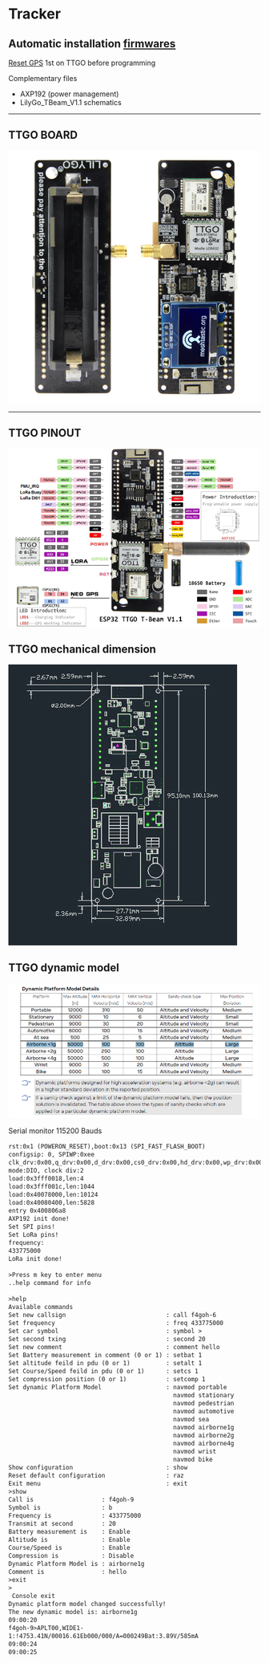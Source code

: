 # Tracker

## Automatic installation [firmwares](https://f4goh.github.io/lora-aprs-esp32/index.html) 

[Reset GPS](https://github.com/lora-aprs/TTGO-T-Beam_GPS-reset) 1st on TTGO before programming 

Complementary files

- AXP192 (power management)
- LilyGo_TBeam_V1.1 schematics

***
## TTGO BOARD

![TTGO](TTGO_upper_lower.png  "TTGO BOARD")

***

## TTGO PINOUT

![TTGO](TTGO_pinout.png  "TTGO PINOUT")

## TTGO mechanical dimension

![TTGO](TTGO_board.png  "mechanical dimension")

## TTGO dynamic model

![TTGO](Platform_Model.png  "dynamic model")


Serial monitor 115200 Bauds

```console
rst:0x1 (POWERON_RESET),boot:0x13 (SPI_FAST_FLASH_BOOT)
configsip: 0, SPIWP:0xee
clk_drv:0x00,q_drv:0x00,d_drv:0x00,cs0_drv:0x00,hd_drv:0x00,wp_drv:0x00
mode:DIO, clock div:2
load:0x3fff0018,len:4
load:0x3fff001c,len:1044
load:0x40078000,len:10124
load:0x40080400,len:5828
entry 0x400806a8
AXP192 init done!
Set SPI pins!
Set LoRa pins!
frequency:
433775000
LoRa init done!

>Press m key to enter menu
..help command for info

>help
Available commands
Set new callsign                            : call f4goh-6
Set frequency                               : freq 433775000
Set car symbol                              : symbol >
Set second txing                            : second 20
Set new comment                             : comment hello
Set Battery measurement in comment (0 or 1) : setbat 1
Set altitude feild in pdu (0 or 1)          : setalt 1
Set Course/Speed feild in pdu (0 or 1)      : setcs 1
Set compression position (0 or 1)           : setcomp 1
Set dynamic Platform Model                  : navmod portable
                                              navmod stationary
                                              navmod pedestrian
                                              navmod automotive
                                              navmod sea
                                              navmod airborne1g
                                              navmod airborne2g
                                              navmod airborne4g
                                              navmod wrist
                                              navmod bike
Show configuration                          : show
Reset default configuration                 : raz
Exit menu                                   : exit
>show
Call is                   : f4goh-9
Symbol is                 : b
Frequency is              : 433775000
Transmit at second        : 20
Battery measurement is    : Enable
Altitude is               : Enable
Course/Speed is           : Enable
Compression is            : Disable
Dynamic Platform Model is : airborne1g
Comment is                : hello
>exit
>
 Console exit
Dynamic platform model changed successfully!
The new dynamic model is: airborne1g
09:00:20
f4goh-9>APLT00,WIDE1-1:!4753.41N/00016.61Eb000/000/A=000249Bat:3.89V/585mA
09:00:24
09:00:25
```

